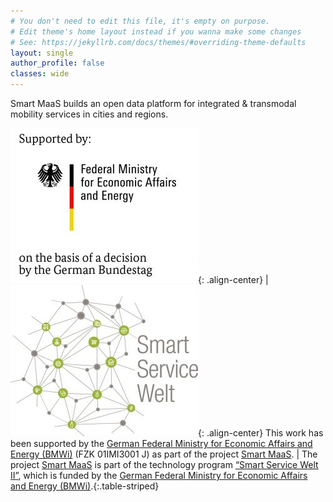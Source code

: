 ```yaml
---
# You don't need to edit this file, it's empty on purpose.
# Edit theme's home layout instead if you wanna make some changes
# See: https://jekyllrb.com/docs/themes/#overriding-theme-defaults
layout: single
author_profile: false
classes: wide
---
```


Smart MaaS builds an open data platform for integrated & transmodal mobility services in cities and regions.


![image-center](/assets/images/BMWi.jpg){: .align-center} | ![image-center](/assets/images/smart-service-welt.jpg){: .align-center}
This work has been supported by the [German Federal Ministry for Economic Affairs and Energy (BMWi)](https://www.bmwi.de/) (FZK 01IMI3001 J) as part of the project [Smart MaaS](https://smart-maas.eu/en/).  | The project [Smart MaaS](https://smart-maas.eu/en/) is part of the technology program [“Smart Service Welt II”](https://www.digitale-technologien.de/DT/Navigation/DE/Foerderprogramme/Smart-Service-Welt-2/smart-service-welt-2.html), which is funded by the [German Federal Ministry for Economic Affairs and Energy (BMWi)](https://www.bmwi.de/).{:.table-striped}